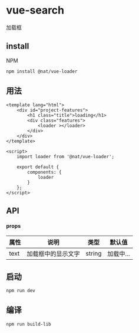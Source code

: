 # vue-search
加载框
## install
NPM
```
npm install @nat/vue-loader
```
## 用法
```
<template lang="html">
    <div id="project-features">
        <h1 class="title">loading</h1>
        <div class="features">
            <loader ></loader>
        </div>
    </div>
</template>
```
```
<script>
    import loader from '@nat/vue-loader';

    export default {
        components: {
            loader
        }
    };
</script>
```
## API
#### props
属性 | 说明 | 类型 | 默认值
---|---|---|---
text | 加载框中的显示文字 | string | 加载中...
## 启动
```
npm run dev
```
## 编译
```
npm run build-lib
```
